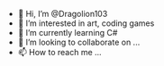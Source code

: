 - 👋 Hi, I’m @Dragolion103
- 👀 I’m interested in art, coding games
- 🌱 I’m currently learning C#
- 💞️ I’m looking to collaborate on ...
- 📫 How to reach me ...

<!---
Dragolion103/Dragolion103 is a ✨ special ✨ repository because its `README.md` (this file) appears on your GitHub profile.
You can click the Preview link to take a look at your changes.
--->
